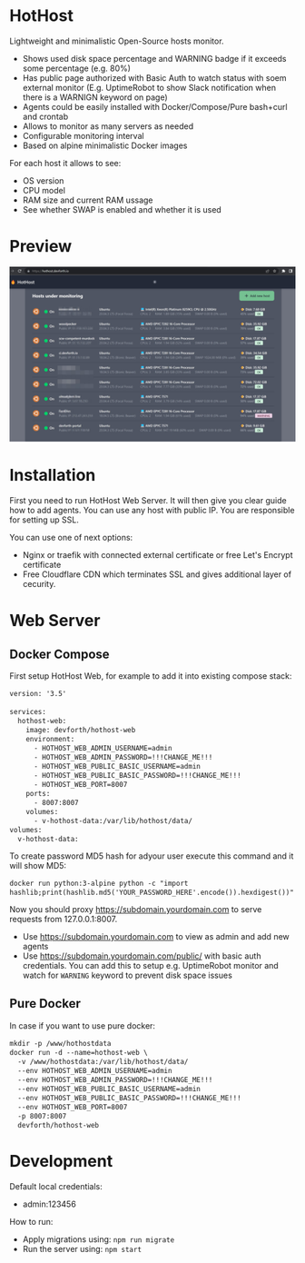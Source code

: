 # HotHost

Lightweight and minimalistic Open-Source hosts monitor. 

* Shows used disk space percentage and WARNING badge if it exceeds some percentage (e.g. 80%)
* Has public page authorized with Basic Auth to watch status with soem external monitor (E.g. UptimeRobot to show Slack notification when there is a WARNIGN keyword on page)
* Agents could be easily installed with Docker/Compose/Pure bash+curl and crontab
* Allows to monitor as many servers as needed
* Configurable monitoring interval
* Based on alpine minimalistic Docker images

For each host it allows to see:

* OS version
* CPU model
* RAM size and current RAM ussage
* See whether SWAP is enabled and whether it is used

# Preview

![](preview.jpeg)

# Installation

First you need to run HotHost Web Server. It will then give you clear guide how to add agents. 
You can use any host with public IP. You are responsible for setting up SSL. 

You can use one of next options:
- Nginx or traefik with connected external certificate or free Let's Encrypt certificate
- Free Cloudflare CDN which terminates SSL and gives additional layer of cecurity.


# Web Server

## Docker Compose

First setup HotHost Web, for example to add it into existing compose stack:

```
version: '3.5'

services:
  hothost-web:
    image: devforth/hothost-web
    environment:
      - HOTHOST_WEB_ADMIN_USERNAME=admin
      - HOTHOST_WEB_ADMIN_PASSWORD=!!!CHANGE_ME!!!
      - HOTHOST_WEB_PUBLIC_BASIC_USERNAME=admin
      - HOTHOST_WEB_PUBLIC_BASIC_PASSWORD=!!!CHANGE_ME!!!
      - HOTHOST_WEB_PORT=8007
    ports:
      - 8007:8007
    volumes:
      - v-hothost-data:/var/lib/hothost/data/
volumes:
  v-hothost-data:
```

To create password MD5 hash for adyour user execute this command and it will show MD5:

```
docker run python:3-alpine python -c "import hashlib;print(hashlib.md5('YOUR_PASSWORD_HERE'.encode()).hexdigest())"
```

Now you should proxy https://subdomain.yourdomain.com to serve requests from 127.0.0.1:8007.

* Use https://subdomain.yourdomain.com to view as admin and add new agents
* Use https://subdomain.yourdomain.com/public/ with basic auth credentials. You can add this to setup e.g. UptimeRobot monitor and watch for `WARNING` keyword to prevent disk space issues

## Pure Docker

In case if you want to use pure docker:

```
mkdir -p /www/hothostdata
docker run -d --name=hothost-web \
  -v /www/hothostdata:/var/lib/hothost/data/
  --env HOTHOST_WEB_ADMIN_USERNAME=admin
  --env HOTHOST_WEB_ADMIN_PASSWORD=!!!CHANGE_ME!!!
  --env HOTHOST_WEB_PUBLIC_BASIC_USERNAME=admin
  --env HOTHOST_WEB_PUBLIC_BASIC_PASSWORD=!!!CHANGE_ME!!!
  --env HOTHOST_WEB_PORT=8007
  -p 8007:8007
  devforth/hothost-web
```

# Development


Default local credentials:
- admin:123456

How to run:
- Apply migrations using: `npm run migrate`
- Run the server using: `npm start`
